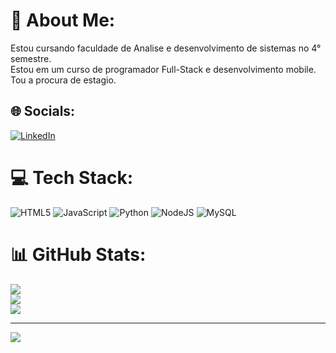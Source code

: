# 💫 About Me:
Estou cursando faculdade de Analise e desenvolvimento de sistemas no 4° semestre.<br>Estou em um curso de programador Full-Stack e desenvolvimento mobile.<br>Tou a procura de estagio. 


## 🌐 Socials:
[![LinkedIn](https://img.shields.io/badge/LinkedIn-%230077B5.svg?logo=linkedin&logoColor=white)](https://linkedin.com/in/www.linkedin.com/in/pedro-henrique-027513284) 

# 💻 Tech Stack:
![HTML5](https://img.shields.io/badge/html5-%23E34F26.svg?style=flat&logo=html5&logoColor=white) ![JavaScript](https://img.shields.io/badge/javascript-%23323330.svg?style=flat&logo=javascript&logoColor=%23F7DF1E) ![Python](https://img.shields.io/badge/python-3670A0?style=flat&logo=python&logoColor=ffdd54) ![NodeJS](https://img.shields.io/badge/node.js-6DA55F?style=flat&logo=node.js&logoColor=white) ![MySQL](https://img.shields.io/badge/mysql-4479A1.svg?style=flat&logo=mysql&logoColor=white)
# 📊 GitHub Stats:
![](https://github-readme-stats.vercel.app/api?username=PedroHenriquepso&theme=shadow_blue&hide_border=false&include_all_commits=true&count_private=true)<br/>
![](https://github-readme-streak-stats.herokuapp.com/?user=PedroHenriquepso&theme=shadow_blue&hide_border=false)<br/>
![](https://github-readme-stats.vercel.app/api/top-langs/?username=PedroHenriquepso&theme=shadow_blue&hide_border=false&include_all_commits=true&count_private=true&layout=compact)

---
[![](https://visitcount.itsvg.in/api?id=PedroHenriquepso&icon=3&color=1)](https://visitcount.itsvg.in)

<!-- Proudly created with GPRM ( https://gprm.itsvg.in ) -->